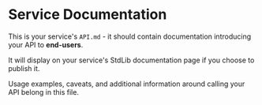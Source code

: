 # Service Documentation

This is your service's `API.md` - it should contain documentation introducing your API to **end-users**.

It will display on your service's StdLib documentation page if you choose to publish it.

Usage examples, caveats, and additional information around calling your API belong in this file.
